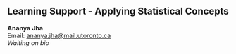 ## Learning Support - Applying Statistical Concepts

**Ananya Jha**  
Email: ananya.jha@mail.utoronto.ca  
*Waiting on bio*